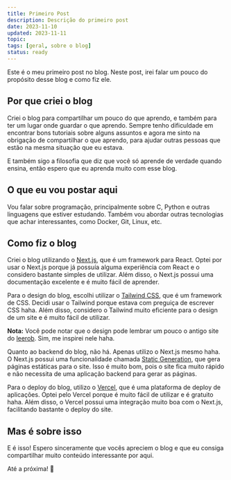 ```yaml
---
title: Primeiro Post
description: Descrição do primeiro post
date: 2023-11-10
updated: 2023-11-11
topic: 
tags: [geral, sobre o blog]
status: ready
---
```


Este é o meu primeiro post no blog. Neste post, irei falar um pouco do propósito desse blog e como fiz ele.

## Por que criei o blog

Criei o blog para compartilhar um pouco do que aprendo, e também para ter um lugar onde
guardar o que aprendo. Sempre tenho dificuldade em encontrar bons tutoriais sobre alguns
assuntos e agora me sinto na obrigação de compartilhar o que aprendo, para ajudar outras pessoas que estão
na mesma situação que eu estava.

E também sigo a filosofia que diz que você só aprende de verdade quando ensina, então espero que
eu aprenda muito com esse blog.

## O que eu vou postar aqui

Vou falar sobre programação, principalmente sobre C, Python e outras linguagens que estiver
estudando. Também vou abordar outras tecnologias que achar interessantes, como Docker, Git,
Linux, etc.

## Como fiz o blog

Criei o blog utilizando o [Next.js](https://nextjs.org/), que é um framework para React. Optei por
usar o Next.js porque já possuía alguma experiência com React e o considero bastante simples de
utilizar. Além disso, o Next.js possui uma documentação excelente e é muito fácil de aprender.

Para o design do blog, escolhi utilizar o [Tailwind CSS](https://tailwindcss.com/), que é um framework de
CSS. Decidi usar o Tailwind porque estava com preguiça de escrever CSS haha. Além disso,
considero o Tailwind muito eficiente para o design de um site e é muito fácil de utilizar.

**Nota:** Você pode notar que o design pode lembrar um pouco o antigo site do [leerob](https://leerob.io/).
Sim, me inspirei nele haha.

Quanto ao backend do blog, não há. Apenas utilizo o Next.js mesmo haha. O Next.js possui uma funcionalidade
chamada [Static Generation](https://nextjs.org/docs/basic-features/pages#static-generation-recommended),
que gera páginas estáticas para o site. Isso é muito bom, pois o site fica muito rápido e não
necessita de uma aplicação backend para gerar as páginas.

Para o deploy do blog, utilizo o [Vercel](https://vercel.com/), que é uma plataforma de deploy de
aplicações. Optei pelo Vercel porque é muito fácil de utilizar e é gratuito haha. Além disso,
o Vercel possui uma integração muito boa com o Next.js, facilitando bastante o deploy do site.

## Mas é sobre isso

E é isso! Espero sinceramente que vocês apreciem o blog e que eu consiga compartilhar muito conteúdo interessante por aqui.

Até a próxima! 👋
